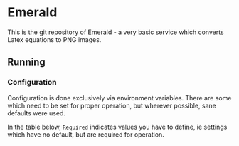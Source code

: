 # Emerald

This is the git repository of Emerald - a very basic service which converts
Latex equations to PNG images.

## Running

### Configuration

Configuration is done exclusively via environment variables. There are some
which need to be set for proper operation, but wherever possible, sane defaults
were used.

In the table below, `Required` indicates values you have to define, ie settings
which have no default, but are required for operation.
